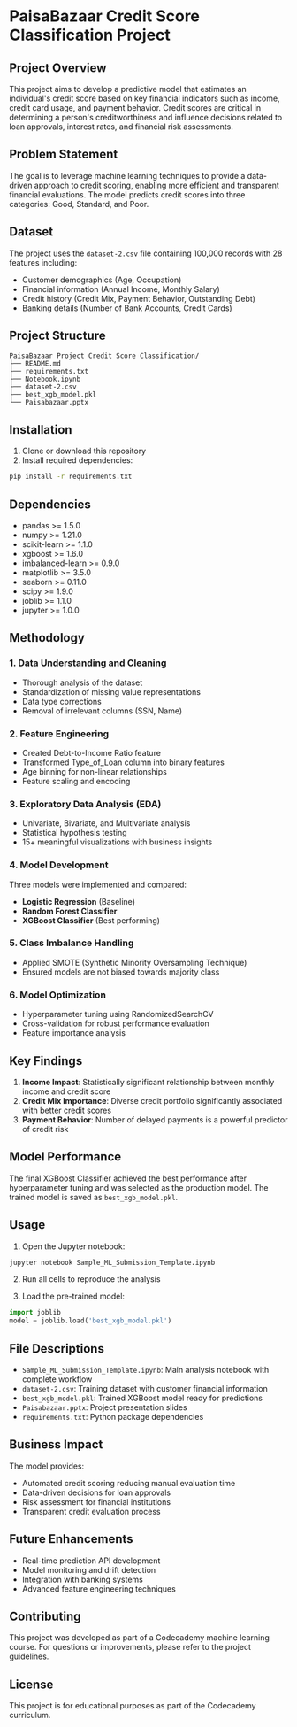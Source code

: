 # PaisaBazaar Credit Score Classification Project

## Project Overview

This project aims to develop a predictive model that estimates an individual's credit score based on key financial indicators such as income, credit card usage, and payment behavior. Credit scores are critical in determining a person's creditworthiness and influence decisions related to loan approvals, interest rates, and financial risk assessments.

## Problem Statement

The goal is to leverage machine learning techniques to provide a data-driven approach to credit scoring, enabling more efficient and transparent financial evaluations. The model predicts credit scores into three categories: Good, Standard, and Poor.

## Dataset

The project uses the `dataset-2.csv` file containing 100,000 records with 28 features including:
- Customer demographics (Age, Occupation)
- Financial information (Annual Income, Monthly Salary)
- Credit history (Credit Mix, Payment Behavior, Outstanding Debt)
- Banking details (Number of Bank Accounts, Credit Cards)

## Project Structure

```
PaisaBazaar Project Credit Score Classification/
├── README.md
├── requirements.txt
├── Notebook.ipynb
├── dataset-2.csv
├── best_xgb_model.pkl
└── Paisabazaar.pptx
```

## Installation

1. Clone or download this repository
2. Install required dependencies:
```bash
pip install -r requirements.txt
```

## Dependencies

- pandas >= 1.5.0
- numpy >= 1.21.0
- scikit-learn >= 1.1.0
- xgboost >= 1.6.0
- imbalanced-learn >= 0.9.0
- matplotlib >= 3.5.0
- seaborn >= 0.11.0
- scipy >= 1.9.0
- joblib >= 1.1.0
- jupyter >= 1.0.0

## Methodology

### 1. Data Understanding and Cleaning
- Thorough analysis of the dataset
- Standardization of missing value representations
- Data type corrections
- Removal of irrelevant columns (SSN, Name)

### 2. Feature Engineering
- Created Debt-to-Income Ratio feature
- Transformed Type_of_Loan column into binary features
- Age binning for non-linear relationships
- Feature scaling and encoding

### 3. Exploratory Data Analysis (EDA)
- Univariate, Bivariate, and Multivariate analysis
- Statistical hypothesis testing
- 15+ meaningful visualizations with business insights

### 4. Model Development
Three models were implemented and compared:
- **Logistic Regression** (Baseline)
- **Random Forest Classifier**
- **XGBoost Classifier** (Best performing)

### 5. Class Imbalance Handling
- Applied SMOTE (Synthetic Minority Oversampling Technique)
- Ensured models are not biased towards majority class

### 6. Model Optimization
- Hyperparameter tuning using RandomizedSearchCV
- Cross-validation for robust performance evaluation
- Feature importance analysis

## Key Findings

1. **Income Impact**: Statistically significant relationship between monthly income and credit score
2. **Credit Mix Importance**: Diverse credit portfolio significantly associated with better credit scores
3. **Payment Behavior**: Number of delayed payments is a powerful predictor of credit risk

## Model Performance

The final XGBoost Classifier achieved the best performance after hyperparameter tuning and was selected as the production model. The trained model is saved as `best_xgb_model.pkl`.

## Usage

1. Open the Jupyter notebook:
```bash
jupyter notebook Sample_ML_Submission_Template.ipynb
```

2. Run all cells to reproduce the analysis

3. Load the pre-trained model:
```python
import joblib
model = joblib.load('best_xgb_model.pkl')
```

## File Descriptions

- `Sample_ML_Submission_Template.ipynb`: Main analysis notebook with complete workflow
- `dataset-2.csv`: Training dataset with customer financial information
- `best_xgb_model.pkl`: Trained XGBoost model ready for predictions
- `Paisabazaar.pptx`: Project presentation slides
- `requirements.txt`: Python package dependencies

## Business Impact

The model provides:
- Automated credit scoring reducing manual evaluation time
- Data-driven decisions for loan approvals
- Risk assessment for financial institutions
- Transparent credit evaluation process

## Future Enhancements

- Real-time prediction API development
- Model monitoring and drift detection
- Integration with banking systems
- Advanced feature engineering techniques

## Contributing

This project was developed as part of a Codecademy machine learning course. For questions or improvements, please refer to the project guidelines.

## License

This project is for educational purposes as part of the Codecademy curriculum.
